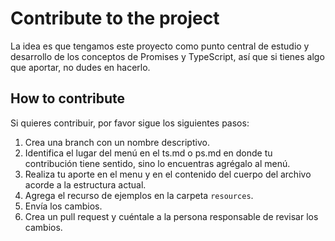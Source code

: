 # Contribute to the project

La idea es que tengamos este proyecto como punto central de estudio y desarrollo de los conceptos de Promises y TypeScript, así que si tienes algo que aportar, no dudes en hacerlo.

## How to contribute
Si quieres contribuir, por favor sigue los siguientes pasos:
 1. Crea una branch con un nombre descriptivo.
 1. Identifica el lugar del menú en el ts.md o ps.md en donde tu contribución tiene sentido, sino lo encuentras agrégalo al menú.
 1. Realiza tu aporte en el menu y en el contenido del cuerpo del archivo acorde a la estructura actual.
 1. Agrega el recurso de ejemplos en la carpeta `resources`.
 1. Envía los cambios.
 1. Crea un pull request y cuéntale a la persona responsable de revisar los cambios.
